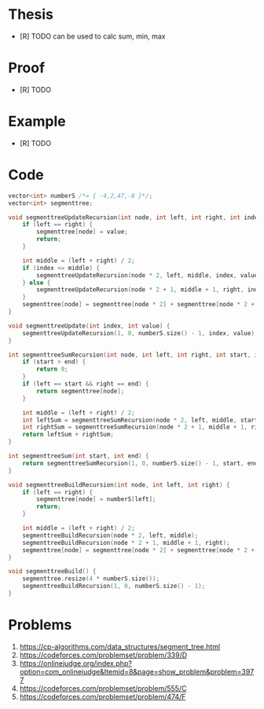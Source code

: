 # Thesis
- [R] TODO
can be used to calc sum, min, max

# Proof
- [R] TODO

# Example
- [R] TODO

# Code
```c++
vector<int> numberS /*= { -4,2,47,-8 }*/;
vector<int> segmenttree;

void segmenttreeUpdateRecursion(int node, int left, int right, int index, int value) {
	if (left == right) {
		segmenttree[node] = value;
		return;
	}

	int middle = (left + right) / 2;
	if (index <= middle) {
		segmenttreeUpdateRecursion(node * 2, left, middle, index, value);
	} else {
		segmenttreeUpdateRecursion(node * 2 + 1, middle + 1, right, index, value);
	}
	segmenttree[node] = segmenttree[node * 2] + segmenttree[node * 2 + 1];
}

void segmenttreeUpdate(int index, int value) {
	segmenttreeUpdateRecursion(1, 0, numberS.size() - 1, index, value);
}

int segmenttreeSumRecursion(int node, int left, int right, int start, int end) {
	if (start > end) {
		return 0;
	}
	if (left == start && right == end) {
		return segmenttree[node];
	}

	int middle = (left + right) / 2;
	int leftSum = segmenttreeSumRecursion(node * 2, left, middle, start, min(end, middle));
	int rightSum = segmenttreeSumRecursion(node * 2 + 1, middle + 1, right, max(start, middle + 1), end);
	return leftSum + rightSum;
}

int segmenttreeSum(int start, int end) {
	return segmenttreeSumRecursion(1, 0, numberS.size() - 1, start, end);
}

void segmenttreeBuildRecursion(int node, int left, int right) {
	if (left == right) {
		segmenttree[node] = numberS[left];
		return;
	}

	int middle = (left + right) / 2;
	segmenttreeBuildRecursion(node * 2, left, middle);
	segmenttreeBuildRecursion(node * 2 + 1, middle + 1, right);
	segmenttree[node] = segmenttree[node * 2] + segmenttree[node * 2 + 1];
}

void segmenttreeBuild() {
	segmenttree.resize(4 * numberS.size());
	segmenttreeBuildRecursion(1, 0, numberS.size() - 1);
}
```

# Problems
1. https://cp-algorithms.com/data_structures/segment_tree.html
1. https://codeforces.com/problemset/problem/339/D
1. https://onlinejudge.org/index.php?option=com_onlinejudge&Itemid=8&page=show_problem&problem=3977
1. https://codeforces.com/problemset/problem/555/C
1. https://codeforces.com/problemset/problem/474/F
